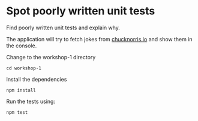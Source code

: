 # Spot poorly written unit tests
Find poorly written unit tests and explain why.

The application will try to fetch jokes from [chucknorris.io](https://api.chucknorris.io/) and show them in the console.

Change to the workshop-1 directory
```
cd workshop-1
```
Install the dependencies
```
npm install
```

Run the tests using:
```
npm test
```
